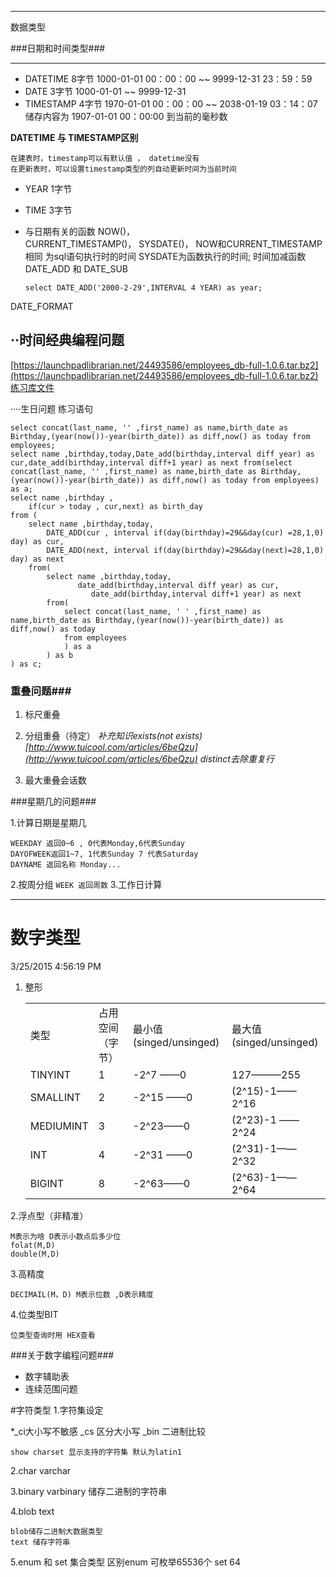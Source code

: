 
----------
数据类型

###日期和时间类型###

----------
- DATETIME   8字节		1000-01-01 00：00：00 ~~ 9999-12-31 23：59：59
- DATE		 3字节		1000-01-01            ~~ 9999-12-31
- TIMESTAMP  4字节		1970-01-01 00：00：00 ~~ 2038-01-19 03：14：07 储存内容为 1907-01-01 00：00:00 到当前的毫秒数

**DATETIME 与 TIMESTAMP区别**

    在建表时，timestamp可以有默认值 ， datetime没有
	在更新表时，可以设置timestamp类型的列自动更新时间为当前时间

- YEAR		 1字节
- TIME		 3字节

- 与日期有关的函数
NOW()，  
CURRENT_TIMESTAMP()，
SYSDATE()，
NOW和CURRENT_TIMESTAMP相同 为sql语句执行时的时间
SYSDATE为函数执行的时间;
时间加减函数
DATE_ADD 和  DATE_SUB
	
    `select DATE_ADD('2000-2-29',INTERVAL 4 YEAR) as year;`

DATE_FORMAT

··时间经典编程问题	
---------
[https://launchpadlibrarian.net/24493586/employees_db-full-1.0.6.tar.bz2](https://launchpadlibrarian.net/24493586/employees_db-full-1.0.6.tar.bz2)练习库文件

····生日问题
练习语句

    select concat(last_name, '' ,first_name) as name,birth_date as Birthday,(year(now())-year(birth_date)) as diff,now() as today from employees;
    select name ,birthday,today,Date_add(birthday,interval diff year) as cur,date_add(birthday,interval diff+1 year) as next from(select concat(last_name, '' ,first_name) as name,birth_date as Birthday,(year(now())-year(birth_date)) as diff,now() as today from employees) as a;
    select name ,birthday ,
		if(cur > today , cur,next) as birth_day
	from (
		select name ,birthday,today,
			DATE_ADD(cur , interval if(day(birthday)=29&&day(cur) =28,1,0) day) as cur,
			DATE_ADD(next, interval if(day(birthday)=29&&day(next)=28,1,0) day) as next 
		from(
		    select name ,birthday,today,
		    	   date_add(birthday,interval diff year) as cur,
		              date_add(birthday,interval diff+1 year) as next 
		    from(
		    	select concat(last_name, ' ' ,first_name) as name,birth_date as Birthday,(year(now())-year(birth_date)) as diff,now() as today 
		    	from employees
		    	) as a
		    ) as b
	) as c;		

### 重叠问题###


1. 标尺重叠
    
2. 分组重叠（待定）
	 *补充知识exists(not exists)[http://www.tuicool.com/articles/6beQzu](http://www.tuicool.com/articles/6beQzu)
distinct去除重复行*	
3. 最大重叠会话数


###星期几的问题###

1.计算日期是星期几 

	WEEKDAY 返回0~6 , 0代表Monday,6代表Sunday
	DAYOFWEEK返回1~7, 1代表Sunday 7 代表Saturday
	DAYNAME 返回名称 Monday...
2.按周分组
	`WEEK 返回周数`	
3.工作日计算

------
# 数字类型 #
3/25/2015 4:56:19 PM

1. 整形
	 <table>
		<tr>
		<td>类型</td>
		<td>占用空间（字节）</td>
		<td>最小值(singed/unsinged)</td>
		<td>最大值(singed/unsinged)</td>
		</tr>
		<tr>
			<td>TINYINT</td>
			<td>1</td>
			<td>-2^7    ——0</td>
			<td>127———255</td>
		</tr>
		<tr>
			<td>SMALLINT</td>
			<td>2</td>
			<td>-2^15  ——0</td>
			<td>
				(2^15)-1——
				 2^16
			</td>
		</tr>
		<tr>
			<td>MEDIUMINT</td>
			<td>3</td>
			<td>-2^23——0</td>
			<td>(2^23)-1 ——2^24</td>
		</tr>
		<tr>
			<td>INT</td>
			<td>4</td>
			<td>-2^31 ——0</td>
			<td>(2^31)-1——2^32</td>
		</tr>
		<tr>
			<td>BIGINT</td>
			<td>8</td>
			<td>-2^63——0</td>
			<td>(2^63)-1——2^64</td>
		</tr>
	</table>

2.浮点型（非精准）
	
	M表示为啥 D表示小数点后多少位
	folat(M,D)
	double(M,D)
3.高精度

	DECIMAIL(M，D) M表示位数 ,D表示精度

4.位类型BIT

	位类型查询时用 HEX查看
###关于数字编程问题###
- 数字辅助表
- 连续范围问题


#字符类型
1.字符集设定
	
*_ci大小写不敏感
_cs		 区分大小写
_bin 	二进制比较


	show charset 显示支持的字符集 默认为latin1
2.char varchar

3.binary  varbinary  储存二进制的字符串

4.blob text

	blob储存二进制大数据类型
	text 储存字符串

5.enum 和 set 集合类型
	区别enum 可枚举65536个
		set   64


